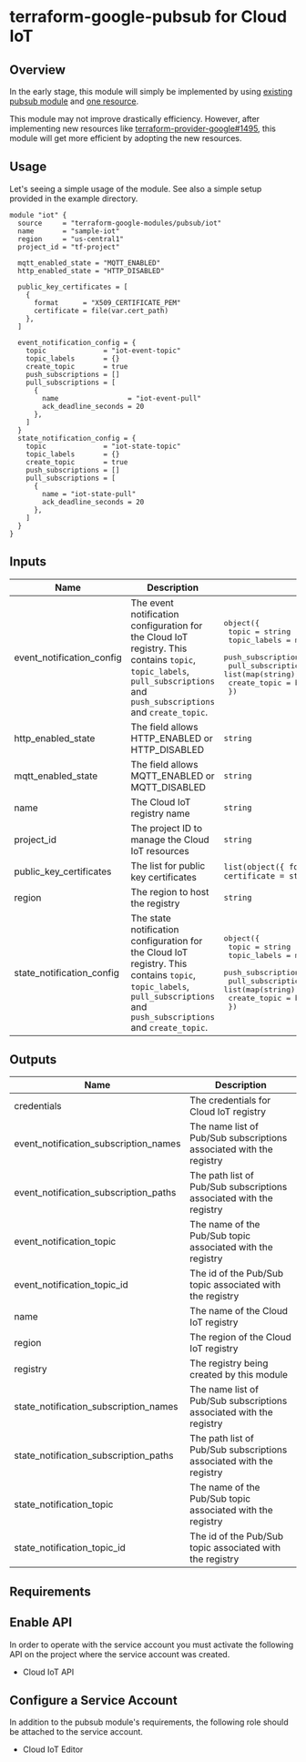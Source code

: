 # terraform-google-pubsub for Cloud IoT

## Overview

In the early stage, this module will simply be implemented by using [existing pubsub module](https://github.com/terraform-google-modules/terraform-google-pubsub) and [one resource](https://www.terraform.io/docs/providers/google/r/cloudiot_registry.html).

This module may not improve drastically efficiency. However, after implementing new resources like [terraform-provider-google#1495](https://github.com/terraform-providers/terraform-provider-google/issues/1495), this module will get more efficient by adopting the new resources.

## Usage

Let's seeing a simple usage of the module. See also a simple setup provided in the example directory.

```hcl
module "iot" {
  source     = "terraform-google-modules/pubsub/iot"
  name       = "sample-iot"
  region     = "us-central1"
  project_id = "tf-project"

  mqtt_enabled_state = "MQTT_ENABLED"
  http_enabled_state = "HTTP_DISABLED"

  public_key_certificates = [
    {
      format      = "X509_CERTIFICATE_PEM"
      certificate = file(var.cert_path)
    },
  ]

  event_notification_config = {
    topic              = "iot-event-topic"
    topic_labels       = {}
    create_topic       = true
    push_subscriptions = []
    pull_subscriptions = [
      {
        name                 = "iot-event-pull"
        ack_deadline_seconds = 20
      },
    ]
  }
  state_notification_config = {
    topic              = "iot-state-topic"
    topic_labels       = {}
    create_topic       = true
    push_subscriptions = []
    pull_subscriptions = [
      {
        name = "iot-state-pull"
        ack_deadline_seconds = 20
      },
    ]
  }
}
```

<!-- BEGINNING OF PRE-COMMIT-TERRAFORM DOCS HOOK -->
## Inputs

| Name | Description | Type | Default | Required |
|------|-------------|------|---------|:--------:|
| event\_notification\_config | The event notification configuration for the Cloud IoT registry. This contains `topic`, `topic_labels`, `pull_subscriptions` and `push_subscriptions` and `create_topic`. | <pre>object({<br>    topic              = string<br>    topic_labels       = map(string)<br>    push_subscriptions = list(map(string))<br>    pull_subscriptions = list(map(string))<br>    create_topic       = bool<br>  })</pre> | <pre>{<br>  "create_topic": false,<br>  "pull_subscriptions": [],<br>  "push_subscriptions": [],<br>  "topic": "",<br>  "topic_labels": {}<br>}</pre> | no |
| http\_enabled\_state | The field allows HTTP\_ENABLED or HTTP\_DISABLED | `string` | `"HTTP_DISABLED"` | no |
| mqtt\_enabled\_state | The field allows MQTT\_ENABLED or MQTT\_DISABLED | `string` | `"MQTT_ENABLED"` | no |
| name | The Cloud IoT registry name | `string` | n/a | yes |
| project\_id | The project ID to manage the Cloud IoT resources | `string` | n/a | yes |
| public\_key\_certificates | The list for public key certificates | `list(object({ format = string, certificate = string }))` | `[]` | no |
| region | The region to host the registry | `string` | n/a | yes |
| state\_notification\_config | The state notification configuration for the Cloud IoT registry. This contains `topic`, `topic_labels`, `pull_subscriptions` and `push_subscriptions` and `create_topic`. | <pre>object({<br>    topic              = string<br>    topic_labels       = map(string)<br>    push_subscriptions = list(map(string))<br>    pull_subscriptions = list(map(string))<br>    create_topic       = bool<br>  })</pre> | <pre>{<br>  "create_topic": false,<br>  "pull_subscriptions": [],<br>  "push_subscriptions": [],<br>  "topic": "",<br>  "topic_labels": {}<br>}</pre> | no |

## Outputs

| Name | Description |
|------|-------------|
| credentials | The credentials for Cloud IoT registry |
| event\_notification\_subscription\_names | The name list of Pub/Sub subscriptions associated with the registry |
| event\_notification\_subscription\_paths | The path list of Pub/Sub subscriptions associated with the registry |
| event\_notification\_topic | The name of the Pub/Sub topic associated with the registry |
| event\_notification\_topic\_id | The id of the Pub/Sub topic associated with the registry |
| name | The name of the Cloud IoT registry |
| region | The region of the Cloud IoT registry |
| registry | The registry being created by this module |
| state\_notification\_subscription\_names | The name list of Pub/Sub subscriptions associated with the registry |
| state\_notification\_subscription\_paths | The path list of Pub/Sub subscriptions associated with the registry |
| state\_notification\_topic | The name of the Pub/Sub topic associated with the registry |
| state\_notification\_topic\_id | The id of the Pub/Sub topic associated with the registry |

<!-- END OF PRE-COMMIT-TERRAFORM DOCS HOOK -->

## Requirements

## Enable API

In order to operate with the service account you must activate the following API on the project where the service account was created.

- Cloud IoT API

## Configure a Service Account

In addition to the pubsub module's requirements, the following role should be attached to the service account.

- Cloud IoT Editor